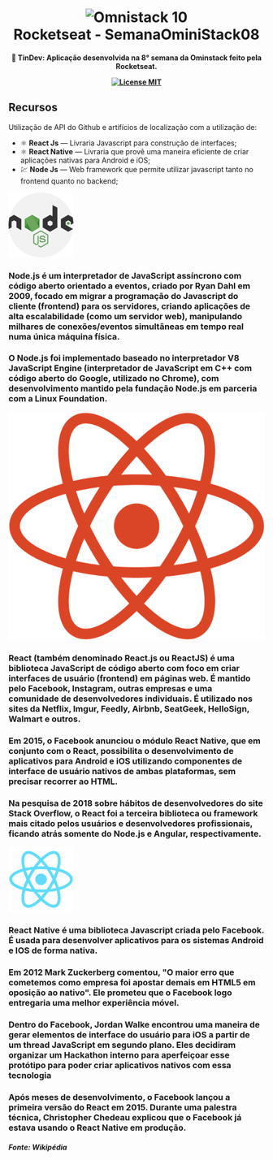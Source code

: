 <h1 align="center">
  <img src="https://i.imgur.com/O04nWsz.png" alt="Omnistack 10" width="700">
<br>
   Rocketseat - SemanaOminiStack08
</h1>

<h4 align="center"> 🚀 TinDev: Aplicação desenvolvida na 8° semana da Ominstack feito pela Rocketseat.


<p align="center">
  <a href="https://opensource.org/licenses/MIT">
    <img src="https://img.shields.io/badge/License-MIT-blue.svg" alt="License MIT">
  </a>
</p>

</h4>

## Recursos
Utilização de API do Github e artifícios de localização com a utilização de:

- ⚛️ **React Js** — Livraria Javascript para construção de interfaces;
- ⚛️ **React Native** — Livraria que provê uma maneira eficiente de criar aplicações nativas para Android e iOS;
- 💹 **Node Js** — Web framework que permite utilizar javascript tanto no frontend quanto no backend;

![](/images/nodejs.png) 

### Node.js é um interpretador de JavaScript assíncrono com código aberto orientado a eventos, criado por Ryan Dahl em 2009, focado em migrar a programação do Javascript do cliente (frontend) para os servidores, criando aplicações de alta escalabilidade (como um servidor web), manipulando milhares de conexões/eventos simultâneas em tempo real numa única máquina física.
### O Node.js  foi implementado baseado no interpretador V8 JavaScript Engine (interpretador de JavaScript em C++ com código aberto do Google, utilizado no Chrome), com desenvolvimento mantido pela fundação Node.js em parceria com a Linux Foundation. 


 ![](/images/react08_128.png) 

### React (também denominado React.js ou ReactJS) é uma biblioteca JavaScript de código aberto com foco em criar interfaces de usuário (frontend) em páginas web. É mantido pelo Facebook, Instagram, outras empresas e uma comunidade de desenvolvedores individuais. É utilizado nos sites da Netflix, Imgur, Feedly, Airbnb, SeatGeek, HelloSign, Walmart e outros.
### Em 2015, o Facebook anunciou o módulo React Native, que em conjunto com o React, possibilita o desenvolvimento de aplicativos para Android e iOS utilizando componentes de interface de usuário nativos de ambas plataformas, sem precisar recorrer ao HTML.
### Na pesquisa de 2018 sobre hábitos de desenvolvedores do site Stack Overflow, o React foi a terceira biblioteca ou framework mais citado pelos usuários e desenvolvedores profissionais, ficando atrás somente do Node.js e Angular, respectivamente.

 ![](/images/react06_128.png) 

### React Native é uma biblioteca Javascript criada pelo Facebook. É usada para desenvolver aplicativos para os sistemas Android  e IOS de forma nativa. 
### Em 2012 Mark Zuckerberg comentou, "O maior erro que cometemos como empresa foi apostar demais em HTML5 em oposição ao nativo". Ele prometeu que o Facebook logo entregaria uma melhor experiência móvel.
### Dentro do Facebook, Jordan Walke encontrou uma maneira de gerar elementos de interface do usuário para iOS a partir de um thread JavaScript em segundo plano. Eles decidiram organizar um Hackathon interno para aperfeiçoar esse protótipo para poder criar aplicativos nativos com essa tecnologia
### Após meses de desenvolvimento, o Facebook lançou a primeira versão do React em 2015. Durante uma palestra técnica, Christopher Chedeau explicou que o Facebook já estava usando o React Native em produção. 


<h5>
Fonte: Wikipédia
</h5>
